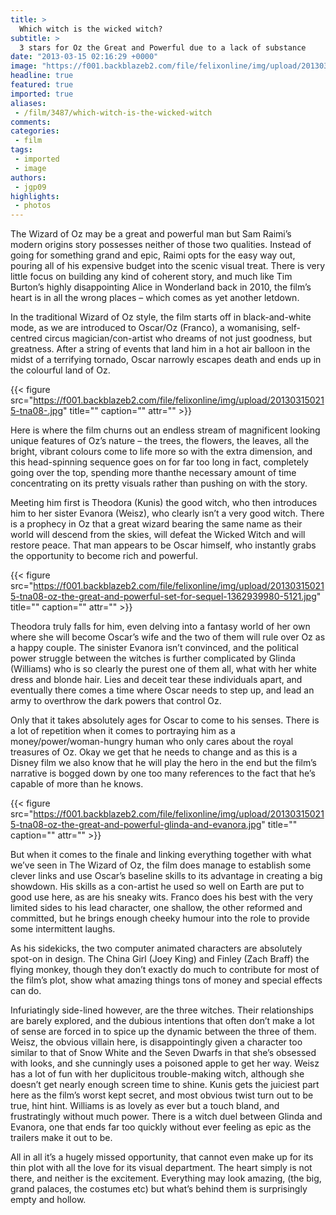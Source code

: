 ```yaml
---
title: >
  Which witch is the wicked witch?
subtitle: >
  3 stars for Oz the Great and Powerful due to a lack of substance
date: "2013-03-15 02:16:29 +0000"
image: "https://f001.backblazeb2.com/file/felixonline/img/upload/201303150215-tna08-rachel-mila-oz-the-great-and-powerful-33254299-1080-810-1.jpg"
headline: true
featured: true
imported: true
aliases:
 - /film/3487/which-witch-is-the-wicked-witch
comments:
categories:
 - film
tags:
 - imported
 - image
authors:
 - jgp09
highlights:
 - photos
---
```


The Wizard of Oz may be a great and powerful man but Sam Raimi’s modern origins story possesses neither of those two qualities. Instead of going for something grand and epic, Raimi opts for the easy way out, pouring all of his expensive budget into the scenic visual treat. There is very little focus on building any kind of coherent story, and much like Tim Burton’s highly disappointing Alice in Wonderland back in 2010, the film’s heart is in all the wrong places – which comes as yet another letdown.

In the traditional Wizard of Oz style, the film starts off in black-and-white mode, as we are introduced to Oscar/Oz (Franco), a womanising, self-centred circus magician/con-artist who dreams of not just goodness, but greatness. After a string of events that land him in a hot air balloon in the midst of a terrifying tornado, Oscar narrowly escapes death and ends up in the colourful land of Oz.

{{< figure src="https://f001.backblazeb2.com/file/felixonline/img/upload/201303150215-tna08-.jpg" title="" caption="" attr="" >}}

Here is where the film churns out an endless stream of magnificent looking unique features of Oz’s nature – the trees, the flowers, the leaves, all the bright, vibrant colours come to life more so with the extra dimension, and this head-spinning sequence goes on for far too long in fact, completely going over the top, spending more thanthe necessary amount of time concentrating on its pretty visuals rather than pushing on with the story.

Meeting him first is Theodora (Kunis) the good witch, who then introduces him to her sister Evanora (Weisz), who clearly isn’t a very good witch. There is a prophecy in Oz that a great wizard bearing the same name as their world will descend from the skies, will defeat the Wicked Witch and will restore peace. That man appears to be Oscar himself, who instantly grabs the opportunity to become rich and powerful.

{{< figure src="https://f001.backblazeb2.com/file/felixonline/img/upload/201303150215-tna08-oz-the-great-and-powerful-set-for-sequel-1362939980-5121.jpg" title="" caption="" attr="" >}}

Theodora truly falls for him, even delving into a fantasy world of her own where she will become Oscar’s wife and the two of them will rule over Oz as a happy couple. The sinister Evanora isn’t convinced, and the political power struggle between the witches is further complicated by Glinda (Williams) who is so clearly the purest one of them all, what with her white dress and blonde hair. Lies and deceit tear these individuals apart, and eventually there comes a time where Oscar needs to step up, and lead an army to overthrow the dark powers that control Oz.

Only that it takes absolutely ages for Oscar to come to his senses. There is a lot of repetition when it comes to portraying him as a money/power/woman-hungry human who only cares about the royal treasures of Oz. Okay we get that he needs to change and as this is a Disney film we also know that he will play the hero in the end but the film’s narrative is bogged down by one too many references to the fact that he’s capable of more than he knows.

{{< figure src="https://f001.backblazeb2.com/file/felixonline/img/upload/201303150215-tna08-oz-the-great-and-powerful-glinda-and-evanora.jpg" title="" caption="" attr="" >}}

But when it comes to the finale and linking everything together with what we’ve seen in The Wizard of Oz, the film does manage to establish some clever links and use Oscar’s baseline skills to its advantage in creating a big showdown. His skills as a con-artist he used so well on Earth are put to good use here, as are his sneaky wits. Franco does his best with the very limited sides to his lead character, one shallow, the other reformed and committed, but he brings enough cheeky humour into the role to provide some intermittent laughs.

As his sidekicks, the two computer animated characters are absolutely spot-on in design. The China Girl (Joey King) and Finley (Zach Braff) the flying monkey, though they don’t exactly do much to contribute for most of the film’s plot, show what amazing things tons of money and special effects can do.

Infuriatingly side-lined however, are the three witches. Their relationships are barely explored, and the dubious intentions that often don’t make a lot of sense are forced in to spice up the dynamic between the three of them. Weisz, the obvious villain here, is disappointingly given a character too similar to that of Snow White and the Seven Dwarfs in that she’s obsessed with looks, and she cunningly uses a poisoned apple to get her way. Weisz has a lot of fun with her duplicitous trouble-making witch, although she doesn’t get nearly enough screen time to shine. Kunis gets the juiciest part here as the film’s worst kept secret, and most obvious twist turn out to be true, hint hint. Williams is as lovely as ever but a touch bland, and frustratingly without much power. There is a witch duel between Glinda and Evanora, one that ends far too quickly without ever feeling as epic as the trailers make it out to be.

All in all it’s a hugely missed opportunity, that cannot even make up for its thin plot with all the love for its visual department. The heart simply is not there, and neither is the excitement. Everything may look amazing, (the big, grand palaces, the costumes etc) but what’s behind them is surprisingly empty and hollow.
